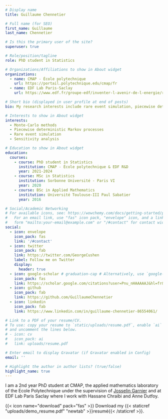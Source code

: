 ```yaml
---
# Display name
title: Guillaume Chennetier

# Full name (for SEO)
first_name: Guillaume
last_name: Chennetier

# Is this the primary user of the site?
superuser: true

# Role/position/tagline
role: PhD student in Statistics

# Organizations/Affiliations to show in About widget
organizations:
  - name: CMAP - École polytechnique
    url: https://portail.polytechnique.edu/cmap/fr
  - name: EDF Lab Paris-Saclay
    url: https://www.edf.fr/groupe-edf/inventer-l-avenir-de-l-energie/r-d-un-savoir-faire-mondial

# Short bio (displayed in user profile at end of posts)
bio: My research interests include rare event simulation, piecewise deterministic Markov processes, sensitivity analysis and Monte-Carlo methods in general.

# Interests to show in About widget
interests:
  - Monte-Carlo methods
  - Piecewise deterministic Markov processes
  - Rare event simulation
  - Sensitivity analysis

# Education to show in About widget
education:
  courses:
    - course: PhD student in Statistics
      institution: CMAP - École polytechnique & EDF R&D
      year: 2021-2024
    - course: MSc in Statistics
      institution: Sorbonne Université - Paris VI
      year: 2020
    - course: BSc in Applied Mathematics
      institution: Université Toulouse-III Paul Sabatier
      year: 2016

# Social/Academic Networking
# For available icons, see: https://wowchemy.com/docs/getting-started/page-builder/#icons
#   For an email link, use "fas" icon pack, "envelope" icon, and a link in the
#   form "mailto:your-email@example.com" or "/#contact" for contact widget.
social:
  - icon: envelope
    icon_pack: fas
    link: '/#contact'
  - icon: twitter
    icon_pack: fab
    link: https://twitter.com/GeorgeCushen
    label: Follow me on Twitter
    display:
      header: true
  - icon: google-scholar # graduation-cap # Alternatively, use `google-scholar` icon from `ai` icon pack
    icon_pack: fas
    link: https://scholar.google.com/citations?user=Pnu_nHAAAAAJ&hl=fr&oi=sra
  - icon: github
    icon_pack: fab
    link: https://github.com/GuillaumeChennetier
  - icon: linkedin
    icon_pack: fab
    link: https://www.linkedin.com/in/guillaume-chennetier-86554061/

# Link to a PDF of your resume/CV.
# To use: copy your resume to `static/uploads/resume.pdf`, enable `ai` icons in `params.yaml`,
# and uncomment the lines below.
# - icon: cv
#   icon_pack: ai
#   link: uploads/resume.pdf

# Enter email to display Gravatar (if Gravatar enabled in Config)
email: ''

# Highlight the author in author lists? (true/false)
highlight_name: true
---
```


I am a 2nd year PhD student at CMAP, the applied mathematics laboratory of the Ecole Polytechnique under the supervision of [Josselin Garnier](https://josselin-garnier.org/) and at EDF Lab Paris Saclay where I work with Hassane Chraibi and Anne Dutfoy. 

{{< icon name="download" pack="fas" >}} Download my {{< staticref "uploads/demo_resume.pdf" "newtab" >}}resumé{{< /staticref >}}.
